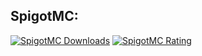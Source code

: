 ## SpigotMC:
[![SpigotMC Downloads](https://img.shields.io/spiget/downloads/77123.svg?label=Downloads&color=fcba03)](https://www.spigotmc.org/resources/chatemojis-1-16.77123/)
[![SpigotMC Rating](https://img.shields.io/spiget/stars/77123.svg?label=Rating)](https://www.spigotmc.org/resources/chatemojis-1-16.77123/)
